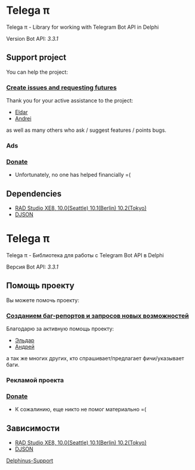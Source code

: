 # Telega π #

Telega π - Library for working with Telegram Bot API in Delphi

Version Bot API: *3.3.1*

## Support project

You can help the project:

### [Create issues and requesting futures](https://github.com/ms301/TelegAPI/issues)
Thank you for your active assistance to the project:
* [Eldar](https://github.com/deadalice)
* [Andrei](https://github.com/andb24)

as well as many others who ask / suggest features / points bugs.
### Ads

### [**Donate**](https://www.paypal.com/cgi-bin/webscr?cmd=_s-xclick&hosted_button_id=5ASFXPC68MS2U)
- Unfortunately, no one has helped financially =(

## Dependencies

* [RAD Studio XE8, 10.0(Seattle) 10.1(Berlin) 10.2(Tokyo)](https://www.embarcadero.com/products/delphi)
* [DJSON](https://github.com/mauriziodm/DJSON)

# Telega π #

Telega π - Библиотека для работы с Telegram Bot API в Delphi

Версия Bot API: *3.3.1*

## Помощь проекту

Вы можете помочь проекту:

### [Созданием баг-репортов и запросов новых возможностей](https://github.com/ms301/TelegAPI/issues)
Благодарю за активную помощь проекту:
* [Эльдар](https://github.com/deadalice)
* [Андрей](https://github.com/andb24)

а так же многих других, кто спрашивает/предлагает фичи/указывает баги. 
### Рекламой проекта

### [**Donate**](https://www.paypal.com/cgi-bin/webscr?cmd=_s-xclick&hosted_button_id=5ASFXPC68MS2U)
- К сожалинию, еще никто не помог материально =(

## Зависимости

* [RAD Studio XE8, 10.0(Seattle) 10.1(Berlin) 10.2(Tokyo)](https://www.embarcadero.com/products/delphi)
* [DJSON](https://github.com/mauriziodm/DJSON)


[Delphinus-Support](https://github.com/Memnarch/Delphinus)
